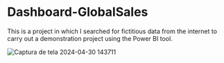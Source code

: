 # Dashboard-GlobalSales

This is a project in which I searched for fictitious data from the internet to carry out a demonstration project using the Power BI tool.

![Captura de tela 2024-04-30 143711](https://github.com/user-attachments/assets/701f557e-a9eb-4190-ac2f-c6561f27f2c6)
